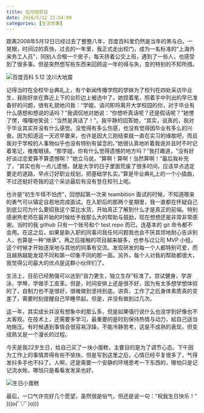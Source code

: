 ```yaml
---
title: 伍月拾贰日
date: 2016/5/12 21:54:00
categories: [生活琐事]
---
```


距离2008年5月12日已经过去了整整八年，百度百科里仍然是当年的黑与白。一晃眼，时间过的真快，过去的一年里，我正式走出校门，成为一名标准的“上海外来务工人员”，同别人合租一个房子，每天挤着公交上班，遇到了一些人，也感受到了很多事。但是突然想写些东西来回顾这一年的得与失，变的特别的不知所措。

![百度百科 5.12 汶川大地震](http://7xso7u.com2.z0.glb.clouddn.com/%E5%B1%8F%E5%B9%95%E5%BF%AB%E7%85%A7%202016-05-12%2020.35.34.png)

记得当时在全校毕业典礼上，有个新闻传播学院的学妹为了校刊在四处采访毕业生，我刚好坐在靠近上下的台阶边上被选中了。她捏着笔，照着手中列出的早已准备好的问题，很有礼貌地问我：“学姐，请问即将离开大学校园的你，对于毕业有什么感想和想说的话吗？”我调侃地对她说：“你想听真话呢？还是假话呢？”她愣了愣，嘎嘎地笑说：“当然是真话了！”。我平静的回答她，“其实，说真的，我对于毕业其实并没有什么感觉。没觉得有多么伤感，也没有觉得因毕业有多么的兴奋。因为知道这一天迟早要来，也许是因大三刚结束就一直在实习的缘故吧，而且我对于学校的人事物似乎也没有特别有留念的。”她很认真地听着我说并且时不时记着笔记，推推眼镜。“那学姐，你有什么觉得遗憾的地方吗？”我打趣道，“没有好好谈过恋爱算不算遗憾啊？”她立马说，“算啊！算啊！当然算啊！”最后我补充了，“其实也有一点儿遗憾，就是大学的日子里面荒废了很多时间，应该早点选定要走的道路，早点订好职业规划，把基础学扎实。”算是毕业典礼上的一个小插曲，不过还挺好奇我的这个采访最后有没有登在校刊上呢。

也许是“初生牛犊不怕虎”，回想起第一次来 teambition 面试的时候，不知道哪来的勇气可以镇定自若地完成面试。在入职后的那两个星期里，我一直都在怀疑自己到底公司为什么要招我这个菜比水货，开始真正了解到什么才是真正的前端。特别感谢熊老师在最开始的时候给予我那么大的帮助与鼓励，现在想想还是非常非常感谢。当时的我 github 只有一个账号和个 test repo 而已，连基本的 git 命令都不会用。在这之后，如果是新入职的同事问我任何问题我也会不厌其烦地耐心告诉别人，也算是一种“继承”。再之后接触的项目越来越多，也参与过公司 MVP 小组，这个时候才开始逐渐地与其他的同事有交流。发现研发的每一个人都特别可爱，而且越熟越能发现不同和第一印象不同的那一面。另外，每个人对我的帮助都很大，我觉得公司最大的优点是这群小伙伴们了。

生活上，目前已经勉强可以达到“自力更生，独立生存”标准了。尝试健身，学游泳，学琴，学做手工皮革。但是，时间安排上还是很不好，因为有太多想学想体验的了，自制力也不是很好，很难做到坚持到底。讲真，工作了之后身体素质真的变差了，需要时刻提醒自己早睡早起，但是，并没有做到过几次。

这一年，其实成长并没有想象中的那么多，但是如果强行说什么也没学到好像也不太客观。在技术上，还需要多学习，最重要的是时刻保持热情与动力，給自己适当地施压。有时候遇到事情会很容易浮躁，不能冷静思考，这是不成熟的表现，但变成熟又是一个漫长的过程。

今天是我22岁生日，给自己买了一块小蛋糕，主要目的是为了调节心态。下午因为工作上的事情弄得有些不愉快，但是写到这里之后，心情已经平复很多了，气得发抖多手也不抖了。人啊，还是需要一个安静的环境思考一下东西的，哪怕只是记记流水账，哪怕只是看看发发呆也好。

![生日小蛋糕](http://7xso7u.com2.z0.glb.clouddn.com/Desktop.png)

最后，一口气许完好几个愿望，虽然很是俗气，但还是说一句：“祝我生日快乐！” (((o(ﾟ▽ﾟ)o)))
